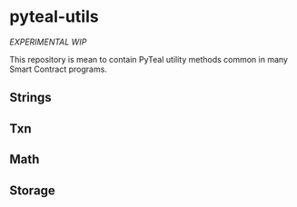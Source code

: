 # pyteal-utils

*EXPERIMENTAL* *WIP*

This repository is mean to contain PyTeal utility methods common in many Smart Contract programs.

## Strings

## Txn

## Math

## Storage


